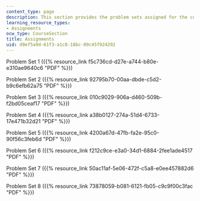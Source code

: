 ```yaml
---
content_type: page
description: This section provides the problem sets assigned for the course.
learning_resource_types:
- Assignments
ocw_type: CourseSection
title: Assignments
uid: d9ef5a9d-61f3-a1c8-18bc-09c45f924292
---
```


Problem Set 1 ({{% resource_link f5c736cd-d27e-a744-b80e-e310ae9640c6 "PDF" %}})

Problem Set 2 ({{% resource_link 92795b70-00aa-dbde-c5d2-b9c6efb62a75 "PDF" %}})

Problem Set 3 ({{% resource_link 010c9029-906a-d460-509b-f2bd05ceaf17 "PDF" %}})

Problem Set 4 ({{% resource_link a38b0127-274a-51d4-6733-17e471b32d21 "PDF" %}})

Problem Set 5 ({{% resource_link 4200a67d-47fb-fa2e-95c0-90f56c3feb6d "PDF" %}})

Problem Set 6 ({{% resource_link f212c9ce-e3a0-34d1-6884-2fee1ade4517 "PDF" %}})

Problem Set 7 ({{% resource_link 50ac11af-5e06-472f-c5a8-e0ee457882d6 "PDF" %}})

Problem Set 8 ({{% resource_link 73878059-b081-6121-fb05-c9c9f00c3fac "PDF" %}})